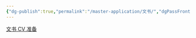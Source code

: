 ```yaml
---
{"dg-publish":true,"permalink":"/master-application/文书/","dgPassFrontmatter":true,"created":"2023-05-08T15:54:07.433+08:00","updated":"2023-05-08T15:55:24.595+08:00"}
---
```



[文书 CV 准备](https://www.wiki-hao.xyz/category/%E6%96%87%E4%B9%A6%E5%87%86%E5%A4%87)



